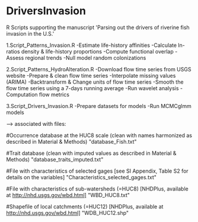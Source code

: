 # DriversInvasion
R Scripts supporting the manuscript 'Parsing out the drivers of riverine fish invasion in the U.S.'

1.Script_Patterns_Invasion.R
-Estimate life-history affinities
-Calculate ln-ratios density & life-history proportions
-Compute functional overlap
-Assess regional trends
-Null model random colonizations

2.Script_Patterns_HydroAlteration.R
-Download flow time series from USGS website
-Prepare & clean flow time series
-Interpolate missing values (ARIMA)
-Backtransform & Change units of flow time series
-Smooth the flow time series using a 7-days running average
-Run wavelet analysis
-Computation flow metrics 

3.Script_Drivers_Invasion.R
-Prepare datasets for models
-Run MCMCglmm models

--> associated with files:

#Occurrence database at the HUC8 scale (clean with names harmonized as described in Material & Methods)
"database_Fish.txt"

#Trait database (clean with imputed values as described in Material & Methods)
"database_traits_imputed.txt"

#File with characteristics of selected gages  [see SI Appendix, Table S2 for details on the variables]
"Characteristics_selected_gages.txt"

#File with characteristics of sub-watersheds (=HUC8) [NHDPlus, available at http://nhd.usgs.gov/wbd.html]
"WBD_HUC8.txt"

#Shapefile of local catchments (=HUC12) [NHDPlus, available at http://nhd.usgs.gov/wbd.html]
"WDB_HUC12.shp"   





